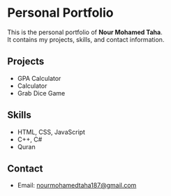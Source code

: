 # Personal Portfolio

This is the personal portfolio of **Nour Mohamed Taha**.  
It contains my projects, skills, and contact information.

## Projects
- GPA Calculator
- Calculator
- Grab Dice Game

## Skills
- HTML, CSS, JavaScript
- C++, C#
- Quran

## Contact
- Email: nourmohamedtaha187@gmail.com
